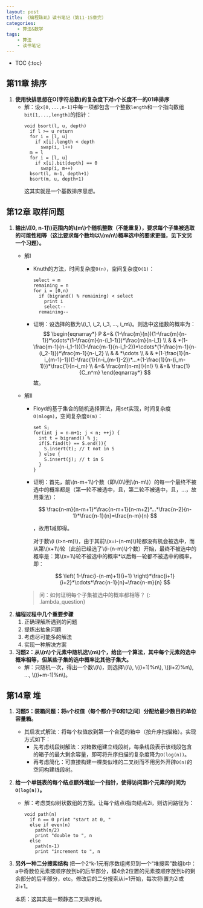 ```yaml
---
layout: post
title: 《编程珠玑》读书笔记（第11-15章完）
categories:
    - 算法&数学
tags:
    - 算法
    - 读书笔记
---
```


* TOC
{:toc}

## 第11章 排序

1. **使用快排思想在O(字符总数)的复杂度下对`n`个长度不一的01串排序**
   - 解：设`x[0,...,n-1]`中每一项都包含一个整数`length`和一个指向数组`bit[1,...,length]`的指针：
     ```
     void bsort(l, u, depth)
       if l >= u return
       for i = [l, u]
         if x[i].length < depth
           swap(i, l++)
       m = l
       for i = [l, u]
         if x[i].bit[depth] == 0
           swap(i, m++)
       bsort(l, m-1, depth+1)
       bsort(m, u, depth+1)
     ```
     这其实就是一个基数排序思想。

## 第12章 取样问题

1. **输出\\([0, n-1]\\)范围内的\\(m\\)个随机整数（不能重复），要求每个子集被选取的可能性相等（这比要求每个数均以\\(m/n\\)概率选中的要求更强，见下文另一个习题）。**
   - 解I
     - Knuth的方法，时间复杂度`O(n)`，空间复杂度`O(1)`：
       ```
       select = m
       remaining = n
       for i = [0,n)
         if (bigrand() % remaining) < select
           print i
           select--
         remaining--
       ```
     - 证明：设选择的数为\\(i_1, i_2, i_3, ..., i_m\\)。则选中这组数的概率为：
       $$
       \begin{eqnarray*}
       P &=& (1-\frac{m}{n})(1-\frac{m}{n-1})*\cdots*(1-\frac{m}{n-(i_1-1)})*\frac{m}{n-i_1} \\
         & & *(1-\frac{m-1}{n-i_1-1})(1-\frac{m-1}{n-i_1-2})*\cdots*(1-\frac{m-1}{n-(i_2-1)})*\frac{m-1}{n-i_2} \\
         & & *\cdots \\
         & & *(1-\frac{1}{n-i_{m-1}-1})(1-\frac{1}{n-i_{m-1}-2})*...*(1-\frac{1}{n-(i_m-1)})*\frac{1}{n-i_m} \\
         &=& \frac{m!(n-m)!}{n!} \\
         &=& \frac{1}{C_n^m}
       \end{eqnarray*}
       $$
       故。
   - 解II
     - Floyd的基于集合的随机选择算法，用set实现，时间复杂度`O(mlogm)`，空间复杂度`O(m)`：
       ```
       set S;
       for(int j = n-m+1; j < n; ++j) {
         int t = bigrand() % j;
         if(S.find(t) == S.end()){
           S.insert(t); // t not in S
         } else {
           S.insert(j); // t in S
         }
       }
       ```
     - 证明：首先，前\\(n-m+1\\)个数（即\\(0\\)到\\(n-m\\)）的每一个最终不被选中的概率都是（第一轮不被选中，且，第二轮不被选中，且，…，故用乘法）：

       $$ \frac{n-m}{n-m+1}*\frac{n-m+1}{n-m+2}*...*\frac{n-2}{n-1}*\frac{n-1}{n}=\frac{n-m}{n} $$

       ，故用1减即得。

       对于数\\(i (i>n-m)\\)，由于其前\\(x=i-(n-m)\\)轮都没有机会被选中，而从第\\(x+1\\)轮（此前已经选了\\(i-(n-m)\\)个数）开始，最终不被选中的概率是：第\\(x+1\\)轮不被选中的概率*以后每一轮都不被选中的概率，即：

       $$ \left( 1-\frac{i-(n-m)+1}{i+1} \right)*\frac{i+1}{i+2}*\cdots*\frac{n-1}{n}=\frac{n-m}{n} $$

     > 问：如何证明每个子集被选中的概率都相等？
       {: .lambda_question}
2. **编程过程中几个重要步骤**
   1. 正确理解所遇到的问题
   1. 提炼出抽象问题
   1. 考虑尽可能多的解法
   1. 实现一种解决方案
3. **习题2：从\\(n\\)个元素中随机选\\(m\\)个，给出一个算法，其中每个元素的选中概率相等，但某些子集的选中概率比其他子集大。**
   - 解：只随机一次，得出一个数\\(i\\)，则选择\\(i\\), \\((i+1)\%n\\), \\((i+2)\%n\\), ..., \\((i+m-1)\%n\\)。

## 第14章 堆

1. **习题5：装箱问题：将`n`个权值（每个都介于0和1之间）分配给最少数目的单位容量箱。**
   - 其启发式解法：将每个权值放到第一个合适的箱中（按升序扫描箱）。实现方式如下：
     - 先考虑线段树解法：对箱数组建立线段树，每条线段表示该线段包含的箱子的最大剩余容量，即可将升序扫描的复杂度降为`O(log(n))`。
     - 再考虑简化：可直接构建一棵类似堆的二叉树而不用另外开辟`O(n)`的空间构建线段树。
2. **给一个单链表的每个结点额外增加一个指针，使得访问第i个元素的时间为`O(log(n))`。**
   - 解：考虑类似树状数组的方案。让每个结点i指向结点2i，则访问路径为：
     ```
     void path(n)
       if n == 0 print "start at 0, "
       else if even(n)
         path(n/2)
         print "double to ", n
       else
         path(n-1)
         print "increment to ", n
     ```
3. **另外一种二分搜索结构**
   把一个2^k-1元有序数组拷贝到一个“堆搜索”数组b中：a中奇数位元素按顺序放到b的后半部分，模4余2位置的元素按顺序放到b的剩余部分的后半部分，etc。修改后的二分搜索从i=1开始，每次将i置为2i或2i+1。

   本质：这其实是一颗静态二叉排序树。
